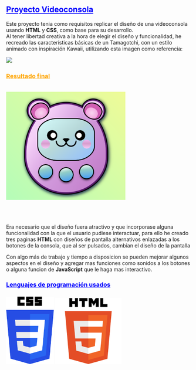 
<h2 style="color:blue"> <u>Proyecto Videoconsola </u></h2>

<p> Este proyecto tenia como requisitos replicar el diseño de una videoconsola usando <b>HTML</b> y <b>CSS</b>, como base para su desarrollo. <br>
Al tener libertad creativa a la hora de elegir el diseño y funcionalidad, he recreado las características básicas de un Tamagotchi, con un estilo animado con inspiración Kawaii,
utilizando esta imagen como referencia:</p> 
 
<img src="https://mystickermania.com/cdn/stickers/cute-cats/sticker_5038-512x512.png" width=300 > 

<h3 style="color:orange";>

 <u>Resultado final </u>  

 </h3> <br>


<img src=img\tamagotchiNetta.jpg.png width=325> 

<br> <br>

<p> Era necesario que el diseño fuera atractivo y que incorporase alguna funcionalidad con la que el usuario pudiese interactuar, para ello he creado tres paginas <b>  HTML </b> con diseños de pantalla alternativos enlazadas a los botones de la consola, que al ser pulsados, cambian el diseño de la pantalla </p>

Con algo más de trabajo y tiempo a disposicion se pueden mejorar algunos aspectos en el diseño y agregar mas funciones como sonidos a los botones o alguna funcion de <b>JavaScript</b> que le haga mas interactivo. 
<br>
<h3 style="color:blue"> <u>Lenguajes de programación usados </u><h3>
 <img src="img\csslogo.png" width= 130> 
 <img src="img/htmllogo.png" width=180>




